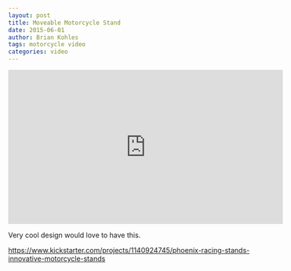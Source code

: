 ```yaml
---
layout: post
title: Moveable Motorcycle Stand
date: 2015-06-01
author: Brian Kohles
tags: motorcycle video
categories: video
---
```


<iframe width="560" height="315" src="https://www.youtube.com/embed/ihgqJlMP3p0" frameborder="0" allowfullscreen></iframe>

Very cool design would love to have this.

https://www.kickstarter.com/projects/1140924745/phoenix-racing-stands-innovative-motorcycle-stands
